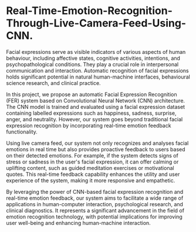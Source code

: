 # Real-Time-Emotion-Recognition-Through-Live-Camera-Feed-Using-CNN.

Facial expressions serve as visible indicators of various aspects of human behaviour, including affective states, cognitive activities, intentions, and psychopathological conditions. They play a crucial role in interpersonal communication and interaction. Automatic recognition of facial expressions holds significant potential in natural human-machine interfaces, behavioural science research, and clinical practice.

In this project, we propose an automatic Facial Expression Recognition (FER) system based on Convolutional Neural Network (CNN) architecture. The CNN model is trained and evaluated using a facial expression dataset containing labelled expressions such as happiness, sadness, surprise, anger, and neutrality. However, our system goes beyond traditional facial expression recognition by incorporating real-time emotion feedback functionality.

Using live camera feed, our system not only recognizes and analyses facial emotions in real time but also provides proactive feedback to users based on their detected emotions. For example, if the system detects signs of stress or sadness in the user's facial expression, it can offer calming or uplifting content, such as guided meditation exercises or motivational quotes. This real-time feedback capability enhances the utility and user experience of the system, making it more responsive and empathetic.

By leveraging the power of CNN-based facial expression recognition and real-time emotion feedback, our system aims to facilitate a wide range of applications in human-computer interaction, psychological research, and clinical diagnostics. It represents a significant advancement in the field of emotion recognition technology, with potential implications for improving user well-being and enhancing human-machine interaction.
 
